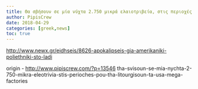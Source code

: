 ```yaml
---
title: Θα σβήσουν σε μία νύχτα 2.750 μικρά ελαιοτριβεία, στις περιοχές που θα λειτουργήσουν τα USA mega factories
author: PipisCrew
date: 2018-04-29
categories: [greek,news]
toc: true
---
```


http://www.newx.gr/eidhseis/8626-apokalipseis-gia-amerikaniki-poliethniki-sto-ladi

origin - http://www.pipiscrew.com/?p=13546 tha-svisoun-se-mia-nychta-2-750-mikra-eleotrivia-stis-perioches-pou-tha-litourgisoun-ta-usa-mega-factories